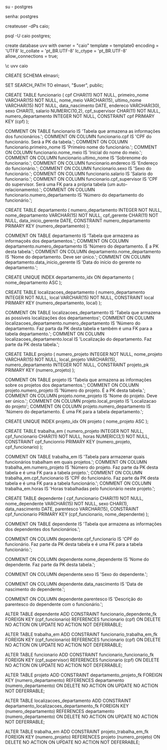 su - postgres

senha: postgres

createuser -dPs caio;

psql -U caio postgres;

 create database uvv
	with
	owner = "caio" 
	template = template0
	encoding = 'UTF8'
	lc_collate = 'pt_BR.UTF-8'
	lc_ctype = 'pt_BR.UTF-8'
	allow_connections = true;

\c uvv caio

CREATE SCHEMA elmasri;

SET SEARCH_PATH TO elmasri, "\$user", public;

CREATE TABLE funcionario (
                cpf CHAR(11) NOT NULL,
                primeiro_nome VARCHAR(15) NOT NULL,
                nome_meio VARCHAR(15),
                ultimo_nome VARCHAR(15) NOT NULL,
                data_nascimento DATE,
                endereco VARCHAR(30),
                sexo CHAR(1),
                salario NUMERIC(10,2),
                cpf_supervisor CHAR(11) NOT NULL,
                numero_departamento INTEGER NOT NULL,
                CONSTRAINT cpf PRIMARY KEY (cpf)
);

COMMENT ON TABLE funcionario IS 'Tabela que armazena as informações dos funcionários.';
COMMENT ON COLUMN funcionario.cpf IS 'CPF do funcionário. Será a PK da tabela.';
COMMENT ON COLUMN funcionario.primeiro_nome IS 'Primeiro nome do funcionário.';
COMMENT ON COLUMN funcionario.nome_meio IS 'Inicial do nome do meio.';
COMMENT ON COLUMN funcionario.ultimo_nome IS 'Sobrenome do funcionario.';
COMMENT ON COLUMN funcionario.endereco IS 'Endereço do funcionário.';
COMMENT ON COLUMN funcionario.sexo IS 'Sexo do funcionário.';
COMMENT ON COLUMN funcionario.salario IS 'Salario do funcionario.';
COMMENT ON COLUMN funcionario.cpf_supervisor IS 'CPF do supervisor. Será uma FK para a própria tabela (um auto-relacionamento).';
COMMENT ON COLUMN funcionario.numero_departamento IS 'Número do departamento do funcionário.';


CREATE TABLE departamento (
                numero_departamento INTEGER NOT NULL,
                nome_departamento VARCHAR(15) NOT NULL,
                cpf_gerente CHAR(11) NOT NULL,
                data_inicio_gerente DATE,
                CONSTRAINT numero_departamento PRIMARY KEY (numero_departamento)
);

COMMENT ON TABLE departamento IS 'Tabela que armazena as informaçoẽs dos departamentos.';
COMMENT ON COLUMN departamento.numero_departamento IS 'Número do departamento. É a PK desta tabela.';
COMMENT ON COLUMN departamento.nome_departamento IS 'Nome do departamento. Deve ser único.';
COMMENT ON COLUMN departamento.data_inicio_gerente IS 'Data do início do gerente no departamento.';


CREATE UNIQUE INDEX departamento_idx
 ON departamento
 ( nome_departamento ASC );

CREATE TABLE localizacoes_departamento (
                numero_departamento INTEGER NOT NULL,
                local VARCHAR(15) NOT NULL,
                CONSTRAINT local PRIMARY KEY (numero_departamento, local)
);

COMMENT ON TABLE localizacoes_departamento IS 'Tabela que armazena as possíveis localizações dos departamentos';
COMMENT ON COLUMN localizacoes_departamento.numero_departamento IS 'Número do departamento. Faz parta da PK desta tabela e também é uma FK para a tabela departamento.';
COMMENT ON COLUMN localizacoes_departamento.local IS 'Localização do departamento. Faz parte da PK desta tabela.';


CREATE TABLE projeto (
                numero_projeto INTEGER NOT NULL,
                nome_projeto VARCHAR(15) NOT NULL,
                local_projeto VARCHAR(15),
                numero_departamento INTEGER NOT NULL,
                CONSTRAINT projeto_pk PRIMARY KEY (numero_projeto)
);

COMMENT ON TABLE projeto IS 'Tabela que armazena as informações sobre os projetos dos departamentos.';
COMMENT ON COLUMN projeto.numero_projeto IS 'Número do projeto. É a PK desta tabela.';
COMMENT ON COLUMN projeto.nome_projeto IS 'Nome do projeto. Deve ser único.';
COMMENT ON COLUMN projeto.local_projeto IS 'Localizacao do projeto';
COMMENT ON COLUMN projeto.numero_departamento IS 'Número do departamento. É uma FK para a tabela departamento.';


CREATE UNIQUE INDEX projeto_idx
 ON projeto
 ( nome_projeto ASC );

CREATE TABLE trabalha_em (
                numero_projeto INTEGER NOT NULL,
                cpf_funcionario CHAR(11) NOT NULL,
                horas NUMERIC(3,1) NOT NULL,
                CONSTRAINT cpf_funcionrio PRIMARY KEY (numero_projeto, cpf_funcionario)
);

COMMENT ON TABLE trabalha_em IS 'Tabela para armazenar quais funcionários trabalham em quais projetos.';
COMMENT ON COLUMN trabalha_em.numero_projeto IS 'Número do projeto. Faz parte da PK desta tabela e é uma FK para a tabela projeto.';
COMMENT ON COLUMN trabalha_em.cpf_funcionario IS 'CPF do funcionário. Faz parte da PK desta tabela e é uma FK para a tabela funcionário.';
COMMENT ON COLUMN trabalha_em.horas IS 'Horas trabalhadas pelo funcionário neste projeto.';


CREATE TABLE dependente (
                cpf_funcionario CHAR(11) NOT NULL,
                nome_dependente VARCHAR(15) NOT NULL,
                sexo CHAR(1),
                data_nascimento DATE,
                parentesco VARCHAR(15),
                CONSTRAINT cpf_funcionario PRIMARY KEY (cpf_funcionario, nome_dependente)
);

COMMENT ON TABLE dependente IS 'Tabela que armazena as informações dos dependentes dos funcionários.';

COMMENT ON COLUMN dependente.cpf_funcionario IS 'CPF do funcionário. Faz parte da PK desta tabela e é uma FK para a tabela funcionário.';

COMMENT ON COLUMN dependente.nome_dependente IS 'Nome do dependente. Faz parte da PK desta tabela.';

COMMENT ON COLUMN dependente.sexo IS 'Sexo do dependente.';

COMMENT ON COLUMN dependente.data_nascimento IS 'Data de nascimento do dependente.';

COMMENT ON COLUMN dependente.parentesco IS 'Descrição do parentesco do dependente com o funcionário.';



ALTER TABLE dependente ADD CONSTRAINT funcionario_dependente_fk
FOREIGN KEY (cpf_funcionario)
REFERENCES funcionario (cpf)
ON DELETE NO ACTION
ON UPDATE NO ACTION
NOT DEFERRABLE;

ALTER TABLE trabalha_em ADD CONSTRAINT funcionario_trabalha_em_fk
FOREIGN KEY (cpf_funcionario)
REFERENCES funcionario (cpf)
ON DELETE NO ACTION
ON UPDATE NO ACTION
NOT DEFERRABLE;

ALTER TABLE funcionario ADD CONSTRAINT funcionario_funcionario_fk
FOREIGN KEY (cpf_supervisor)
REFERENCES funcionario (cpf)
ON DELETE NO ACTION
ON UPDATE NO ACTION
NOT DEFERRABLE;

ALTER TABLE projeto ADD CONSTRAINT departamento_projeto_fk
FOREIGN KEY (numero_departamento)
REFERENCES departamento (numero_departamento)
ON DELETE NO ACTION
ON UPDATE NO ACTION
NOT DEFERRABLE;

ALTER TABLE localizacoes_departamento ADD CONSTRAINT departamento_localizacoes_departamento_fk
FOREIGN KEY (numero_departamento)
REFERENCES departamento (numero_departamento)
ON DELETE NO ACTION
ON UPDATE NO ACTION
NOT DEFERRABLE;

ALTER TABLE trabalha_em ADD CONSTRAINT projeto_trabalha_em_fk
FOREIGN KEY (numero_projeto)
REFERENCES projeto (numero_projeto)
ON DELETE NO ACTION
ON UPDATE NO ACTION
NOT DEFERRABLE;
